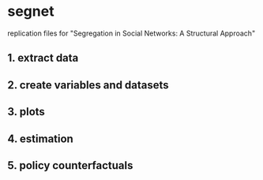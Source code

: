 # segnet
replication files for "Segregation in Social Networks: A Structural Approach"

## 1. extract data
## 2. create variables and datasets
## 3. plots
## 4. estimation 
## 5. policy counterfactuals
